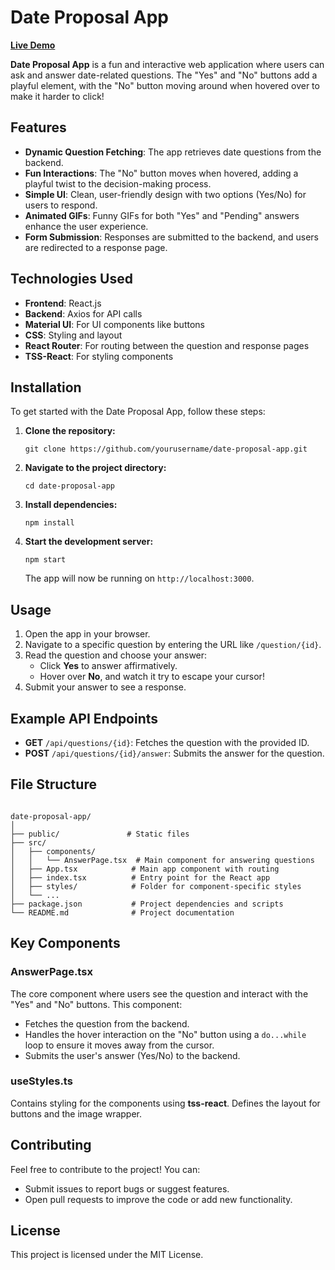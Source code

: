 <!DOCTYPE html>
<html lang="en">
<head>
  <meta charset="UTF-8">
  <meta name="viewport" content="width=device-width, initial-scale=1.0">
</head>
<body>

<h1>Date Proposal App</h1>

<p><strong><a href="https://date-proposals-ke1i.vercel.app/" target="_blank">Live Demo</a></strong></p>

<p><strong>Date Proposal App</strong> is a fun and interactive web application where users can ask and answer date-related questions. The "Yes" and "No" buttons add a playful element, with the "No" button moving around when hovered over to make it harder to click!</p>

<h2>Features</h2>
<ul>
  <li><strong>Dynamic Question Fetching</strong>: The app retrieves date questions from the backend.</li>
  <li><strong>Fun Interactions</strong>: The "No" button moves when hovered, adding a playful twist to the decision-making process.</li>
  <li><strong>Simple UI</strong>: Clean, user-friendly design with two options (Yes/No) for users to respond.</li>
  <li><strong>Animated GIFs</strong>: Funny GIFs for both "Yes" and "Pending" answers enhance the user experience.</li>
  <li><strong>Form Submission</strong>: Responses are submitted to the backend, and users are redirected to a response page.</li>
</ul>

<h2>Technologies Used</h2>
<ul>
  <li><strong>Frontend</strong>: React.js</li>
  <li><strong>Backend</strong>: Axios for API calls</li>
  <li><strong>Material UI</strong>: For UI components like buttons</li>
  <li><strong>CSS</strong>: Styling and layout</li>
  <li><strong>React Router</strong>: For routing between the question and response pages</li>
  <li><strong>TSS-React</strong>: For styling components</li>
</ul>

<h2>Installation</h2>
<p>To get started with the Date Proposal App, follow these steps:</p>
<ol>
  <li><strong>Clone the repository:</strong></li>
  <pre><code>git clone https://github.com/yourusername/date-proposal-app.git</code></pre>
  
  <li><strong>Navigate to the project directory:</strong></li>
  <pre><code>cd date-proposal-app</code></pre>

  <li><strong>Install dependencies:</strong></li>
  <pre><code>npm install</code></pre>

  <li><strong>Start the development server:</strong></li>
  <pre><code>npm start</code></pre>
  <p>The app will now be running on <code>http://localhost:3000</code>.</p>
</ol>

<h2>Usage</h2>
<ol>
  <li>Open the app in your browser.</li>
  <li>Navigate to a specific question by entering the URL like <code>/question/{id}</code>.</li>
  <li>Read the question and choose your answer:
    <ul>
      <li>Click <strong>Yes</strong> to answer affirmatively.</li>
      <li>Hover over <strong>No</strong>, and watch it try to escape your cursor!</li>
    </ul>
  </li>
  <li>Submit your answer to see a response.</li>
</ol>

<h2>Example API Endpoints</h2>
<ul>
  <li><strong>GET</strong> <code>/api/questions/{id}</code>: Fetches the question with the provided ID.</li>
  <li><strong>POST</strong> <code>/api/questions/{id}/answer</code>: Submits the answer for the question.</li>
</ul>

<h2>File Structure</h2>
<pre><code>
date-proposal-app/
│
├── public/               # Static files
├── src/
│   ├── components/
│   │   └── AnswerPage.tsx  # Main component for answering questions
│   ├── App.tsx            # Main app component with routing
│   ├── index.tsx          # Entry point for the React app
│   ├── styles/            # Folder for component-specific styles
│   └── ...
├── package.json           # Project dependencies and scripts
└── README.md              # Project documentation
</code></pre>

<h2>Key Components</h2>

<h3>AnswerPage.tsx</h3>
<p>The core component where users see the question and interact with the "Yes" and "No" buttons. This component:</p>
<ul>
  <li>Fetches the question from the backend.</li>
  <li>Handles the hover interaction on the "No" button using a <code>do...while</code> loop to ensure it moves away from the cursor.</li>
  <li>Submits the user's answer (Yes/No) to the backend.</li>
</ul>

<h3>useStyles.ts</h3>
<p>Contains styling for the components using <strong>tss-react</strong>. Defines the layout for buttons and the image wrapper.</p>

<h2>Contributing</h2>
<p>Feel free to contribute to the project! You can:</p>
<ul>
  <li>Submit issues to report bugs or suggest features.</li>
  <li>Open pull requests to improve the code or add new functionality.</li>
</ul>

<h2>License</h2>
<p>This project is licensed under the MIT License.</p>


</body>
</html>
